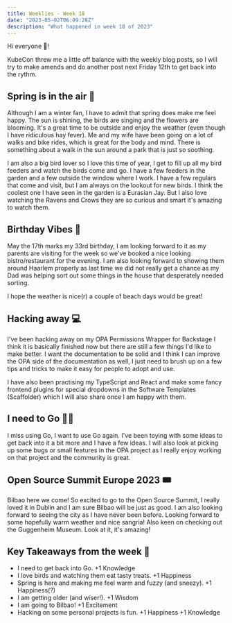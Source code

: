 ```yaml
---
title: Weeklies - Week 18
date: "2023-05-02T06:09:28Z"
description: "What happened in week 18 of 2023"
---
```


Hi everyone 👋!

KubeCon threw me a little off balance with the weekly blog posts, so I will try to make amends and do another post next Friday 12th to get back into the rythm.


## Spring is in the air 🌸

Although I am a winter fan, I have to admit that spring does make me feel happy. The sun is shining, the birds are singing and the flowers are blooming. It's a great time to be outside and enjoy the weather (even though I have ridiculous hay fever). Me and my wife have been going on a lot of walks and bike rides, which is great for the body and mind. There is something about a walk in the sun around a park that is just so soothing.

I am also a big bird lover so I love this time of year, I get to fill up all my bird feeders and watch the birds come and go. I have a few feeders in the garden and a few outside the window where I work. I have a few regulars that come and visit, but I am always on the lookout for new birds. I think the coolest one I have seen in the garden is a Eurasian Jay. But I also love watching the Ravens and Crows they are so curious and smart it's amazing to watch them.

## Birthday Vibes 🎂

May the 17th marks my 33rd birthday, I am looking forward to it as my parents are visiting for the week so we've booked a nice looking bistro/restaurant for the evening. I am also looking forward to showing them around Haarlem properly as last time we did not really get a chance as my Dad was helping sort out some things in the house that desperately needed sorting. 

I hope the weather is nice(r) a couple of beach days would be great!

## Hacking away 💻

I've been hacking away on my OPA Permissions Wrapper for Backstage I think it is basically finished now but there are still a few things I'd like to make better. I want the documentation to be solid and I think I can improve the OPA side of the documentation as well, I just need to brush up on a few tips and tricks to make it easy for people to adopt and use.

I have also been practising my TypeScript and React and make some fancy frontend plugins for special dropdowns in the Software Templates (Scaffolder) which I will also share once I am happy with them.

## I need to Go 👨‍💻

I miss using Go, I want to use Go again. I've been toying with some ideas to get back into it a bit more and I have a few ideas. I will also look at picking up some bugs or small features in the OPA project as I really enjoy working on that project and the community is great.

## Open Source Summit Europe 2023 🎟

Bilbao here we come! So excited to go to the Open Source Summit, I really loved it in Dublin and I am sure Bilbao will be just as good. I am also looking forward to seeing the city as I have never been before. Looking forward to some hopefully warm weather and nice sangria! Also keen on checking out the Guggenheim Museum. Look at it, it's amazing!

## Key Takeaways from the week 🤔

- I need to get back into Go. +1 Knowledge
- I love birds and watching them eat tasty treats. +1 Happiness
- Spring is here and making me feel warm and fuzzy (and sneezy). +1 Happiness(?)
- I am getting older (and wiser!). +1 Wisdom
- I am going to Bilbao! +1 Excitement
- Hacking on some personal projects is fun. +1 Happiness +1 Knowledge